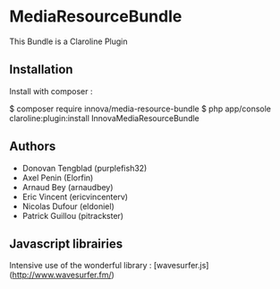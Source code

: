 # MediaResourceBundle
This Bundle is a Claroline Plugin

## Installation

Install with composer :

   $ composer require innova/media-resource-bundle
   $ php app/console claroline:plugin:install InnovaMediaResourceBundle


## Authors

* Donovan Tengblad (purplefish32)
* Axel Penin (Elorfin)
* Arnaud Bey (arnaudbey)
* Eric Vincent (ericvincenterv)
* Nicolas Dufour (eldoniel)
* Patrick Guillou (pitrackster)

## Javascript librairies
Intensive use of the wonderful library : [wavesurfer.js] (http://www.wavesurfer.fm/)

